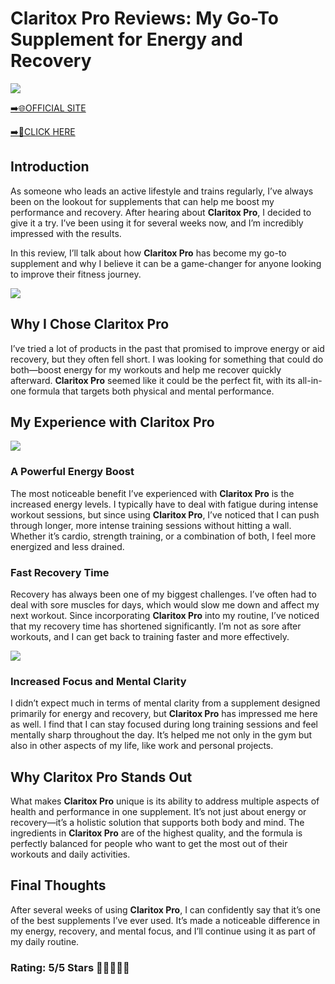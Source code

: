 # **Claritox Pro Reviews**: My Go-To Supplement for Energy and Recovery

[![](https://static.vecteezy.com/system/resources/thumbnails/019/896/014/small/buy-now-gradient-button-with-cart-symbol-buy-now-illustration-png.png)](https://edetoop.top/lander/sugarpreland-1/claritox.html) 

[➡️🌐OFFICIAL SITE](https://edetoop.top/lander/sugarpreland-1/claritox.html) 

[➡️🔗CLICK HERE](https://edetoop.top/lander/sugarpreland-1/claritox.html) 


## Introduction

As someone who leads an active lifestyle and trains regularly, I’ve always been on the lookout for supplements that can help me boost my performance and recovery. After hearing about **Claritox Pro**, I decided to give it a try. I’ve been using it for several weeks now, and I’m incredibly impressed with the results.

In this review, I’ll talk about how **Claritox Pro** has become my go-to supplement and why I believe it can be a game-changer for anyone looking to improve their fitness journey.

[![](https://wallpapers.com/images/hd/red-order-now-button-udg4jcj4arvn8b0n-2.png)](https://edetoop.top/lander/sugarpreland-1/claritox.html)  

## Why I Chose **Claritox Pro**

I’ve tried a lot of products in the past that promised to improve energy or aid recovery, but they often fell short. I was looking for something that could do both—boost energy for my workouts and help me recover quickly afterward. **Claritox Pro** seemed like it could be the perfect fit, with its all-in-one formula that targets both physical and mental performance.

## My Experience with **Claritox Pro**

[![](https://static.vecteezy.com/system/resources/thumbnails/019/896/014/small/buy-now-gradient-button-with-cart-symbol-buy-now-illustration-png.png)](https://edetoop.top/lander/sugarpreland-1/claritox.html)

### A Powerful Energy Boost

The most noticeable benefit I’ve experienced with **Claritox Pro** is the increased energy levels. I typically have to deal with fatigue during intense workout sessions, but since using **Claritox Pro**, I’ve noticed that I can push through longer, more intense training sessions without hitting a wall. Whether it’s cardio, strength training, or a combination of both, I feel more energized and less drained.

### Fast Recovery Time

Recovery has always been one of my biggest challenges. I’ve often had to deal with sore muscles for days, which would slow me down and affect my next workout. Since incorporating **Claritox Pro** into my routine, I’ve noticed that my recovery time has shortened significantly. I’m not as sore after workouts, and I can get back to training faster and more effectively.

[![](https://wallpapers.com/images/hd/red-order-now-button-udg4jcj4arvn8b0n-2.png)](https://edetoop.top/lander/sugarpreland-1/claritox.html)  

### Increased Focus and Mental Clarity

I didn’t expect much in terms of mental clarity from a supplement designed primarily for energy and recovery, but **Claritox Pro** has impressed me here as well. I find that I can stay focused during long training sessions and feel mentally sharp throughout the day. It’s helped me not only in the gym but also in other aspects of my life, like work and personal projects.

## Why **Claritox Pro** Stands Out

What makes **Claritox Pro** unique is its ability to address multiple aspects of health and performance in one supplement. It’s not just about energy or recovery—it’s a holistic solution that supports both body and mind. The ingredients in **Claritox Pro** are of the highest quality, and the formula is perfectly balanced for people who want to get the most out of their workouts and daily activities.

## Final Thoughts

After several weeks of using **Claritox Pro**, I can confidently say that it’s one of the best supplements I’ve ever used. It’s made a noticeable difference in my energy, recovery, and mental focus, and I’ll continue using it as part of my daily routine.

### Rating: 5/5 Stars 🌟🌟🌟🌟🌟
